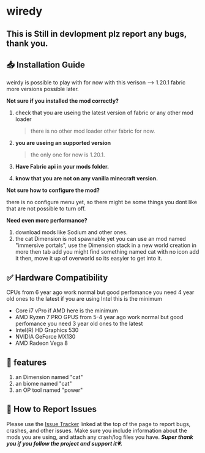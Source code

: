 # wiredy
## This is Still in devlopment plz report any bugs, thank you.
## 📥 Installation Guide
weirdy is possible to play with for now with this verison --> 1.20.1 fabric more versions possible later.

**Not sure if you installed the mod correctly?**
1. check that you are useing the latest version of fabric or any other mod loader
   > there is no other mod loader other fabric for now.      
2. **you are useing an supported version**
   > the only one for now is 1.20.1.
3. **Have Fabric api in your mods folder.**

4. **know that you are not on any vanilla minecraft version.**
 
**Not sure how to configure the mod?**

there is no configure menu yet, so there might be some things you dont like that are not possible to turn off.

**Need even more performance?**

1. download mods like Sodium and other ones.
2. the cat Dimension is not spawnable yet you can use an mod named "immersive portals", use the Dimension stack in a new world creation in more then tab add you might find something named cat with no icon add it then, move it up of overworld so its easyier to get into it. 

##  ✅ Hardware Compatibility
CPUs from 6 year ago work normal but good perfomance you need 4 year old ones to the latest
if you are using Intel this is the minimum
- Core i7 vPro
if AMD here is the minimum
- AMD Ryzen 7 PRO
GPUS from 5-4 year ago work normal but good perfomance you need 3 year old ones to the latest
- Intel(R) HD Graphics 530
- NVIDIA GeForce MX130
- AMD Radeon Vega 8
## 🚀 features 
1. an Dimension named "cat"
2. an biome named "cat"
3. an OP tool named "power"
## 🐛 How to Report Issues
Please use the [Issue Tracker](https://github.com/nickdelfieh/Report-wiredy-problems) linked at the top of the page to report bugs, crashes, and other issues. Make sure you include information about the mods you are using, and attach any crash/log files you have.
**_Super thank you if you follow the project and support it💗._**
